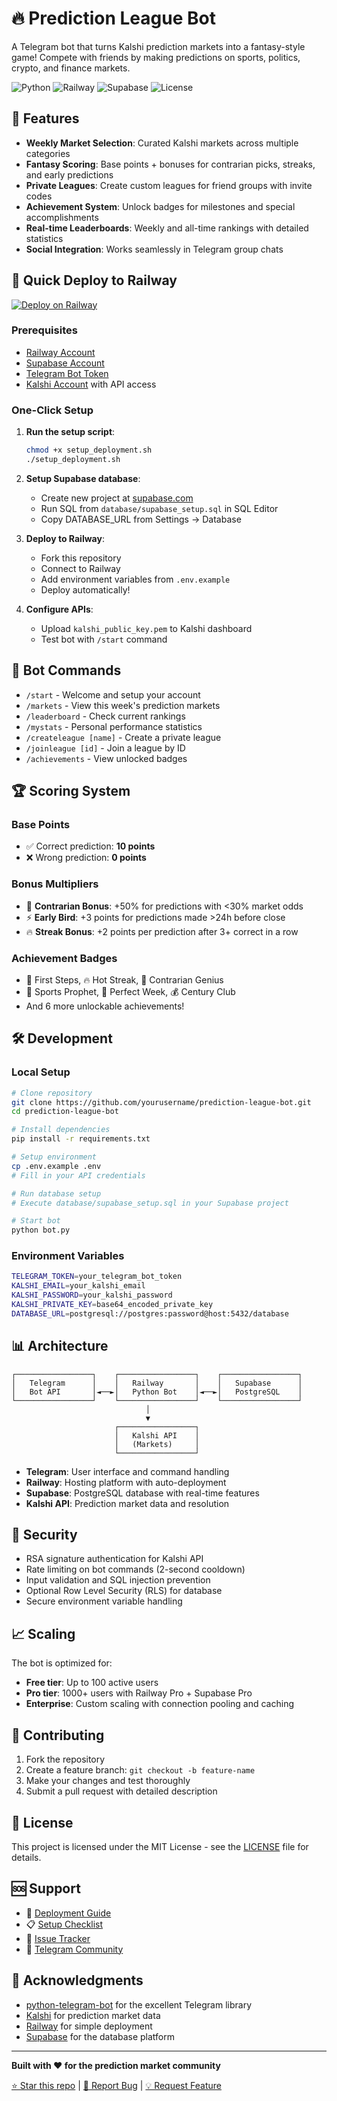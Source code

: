 # 🔥 Prediction League Bot

A Telegram bot that turns Kalshi prediction markets into a fantasy-style game! Compete with friends by making predictions on sports, politics, crypto, and finance markets.

![Python](https://img.shields.io/badge/python-3.11+-blue.svg)
![Railway](https://img.shields.io/badge/deploy-Railway-purple.svg)
![Supabase](https://img.shields.io/badge/database-Supabase-green.svg)
![License](https://img.shields.io/badge/license-MIT-green.svg)

## 🎯 Features

- **Weekly Market Selection**: Curated Kalshi markets across multiple categories
- **Fantasy Scoring**: Base points + bonuses for contrarian picks, streaks, and early predictions
- **Private Leagues**: Create custom leagues for friend groups with invite codes
- **Achievement System**: Unlock badges for milestones and special accomplishments
- **Real-time Leaderboards**: Weekly and all-time rankings with detailed statistics
- **Social Integration**: Works seamlessly in Telegram group chats

## 🚀 Quick Deploy to Railway

[![Deploy on Railway](https://railway.app/button.svg)](https://railway.app/template/your-template-id)

### Prerequisites

- [Railway Account](https://railway.app)
- [Supabase Account](https://supabase.com) 
- [Telegram Bot Token](https://core.telegram.org/bots#3-how-do-i-create-a-bot)
- [Kalshi Account](https://kalshi.com) with API access

### One-Click Setup

1. **Run the setup script**:
   ```bash
   chmod +x setup_deployment.sh
   ./setup_deployment.sh
   ```

2. **Setup Supabase database**:
   - Create new project at [supabase.com](https://supabase.com)
   - Run SQL from `database/supabase_setup.sql` in SQL Editor
   - Copy DATABASE_URL from Settings → Database

3. **Deploy to Railway**:
   - Fork this repository
   - Connect to Railway
   - Add environment variables from `.env.example`
   - Deploy automatically!

4. **Configure APIs**:
   - Upload `kalshi_public_key.pem` to Kalshi dashboard
   - Test bot with `/start` command

## 📱 Bot Commands

- `/start` - Welcome and setup your account
- `/markets` - View this week's prediction markets
- `/leaderboard` - Check current rankings
- `/mystats` - Personal performance statistics
- `/createleague [name]` - Create a private league
- `/joinleague [id]` - Join a league by ID
- `/achievements` - View unlocked badges

## 🏆 Scoring System

### Base Points
- ✅ Correct prediction: **10 points**
- ❌ Wrong prediction: **0 points**

### Bonus Multipliers
- 🧠 **Contrarian Bonus**: +50% for predictions with <30% market odds
- ⚡ **Early Bird**: +3 points for predictions made >24h before close
- 🔥 **Streak Bonus**: +2 points per prediction after 3+ correct in a row

### Achievement Badges
- 👶 First Steps, 🔥 Hot Streak, 🧠 Contrarian Genius
- 🏈 Sports Prophet, 💯 Perfect Week, 💰 Century Club
- And 6 more unlockable achievements!

## 🛠️ Development

### Local Setup

```bash
# Clone repository
git clone https://github.com/yourusername/prediction-league-bot.git
cd prediction-league-bot

# Install dependencies
pip install -r requirements.txt

# Setup environment
cp .env.example .env
# Fill in your API credentials

# Run database setup
# Execute database/supabase_setup.sql in your Supabase project

# Start bot
python bot.py
```

### Environment Variables

```bash
TELEGRAM_TOKEN=your_telegram_bot_token
KALSHI_EMAIL=your_kalshi_email
KALSHI_PASSWORD=your_kalshi_password  
KALSHI_PRIVATE_KEY=base64_encoded_private_key
DATABASE_URL=postgresql://postgres:password@host:5432/database
```

## 📊 Architecture

```
┌─────────────────┐    ┌─────────────────┐    ┌─────────────────┐
│   Telegram      │    │   Railway       │    │   Supabase      │
│   Bot API       │◄──►│   Python Bot    │◄──►│   PostgreSQL    │
└─────────────────┘    └─────────────────┘    └─────────────────┘
                              │
                              ▼
                       ┌─────────────────┐
                       │   Kalshi API    │
                       │   (Markets)     │
                       └─────────────────┘
```

- **Telegram**: User interface and command handling
- **Railway**: Hosting platform with auto-deployment
- **Supabase**: PostgreSQL database with real-time features
- **Kalshi API**: Prediction market data and resolution

## 🔐 Security

- RSA signature authentication for Kalshi API
- Rate limiting on bot commands (2-second cooldown)
- Input validation and SQL injection prevention
- Optional Row Level Security (RLS) for database
- Secure environment variable handling

## 📈 Scaling

The bot is optimized for:
- **Free tier**: Up to 100 active users
- **Pro tier**: 1000+ users with Railway Pro + Supabase Pro
- **Enterprise**: Custom scaling with connection pooling and caching

## 🤝 Contributing

1. Fork the repository
2. Create a feature branch: `git checkout -b feature-name`
3. Make your changes and test thoroughly
4. Submit a pull request with detailed description

## 📄 License

This project is licensed under the MIT License - see the [LICENSE](LICENSE) file for details.

## 🆘 Support

- 📖 [Deployment Guide](docs/DEPLOYMENT.md)
- 📋 [Setup Checklist](docs/DEPLOYMENT_CHECKLIST.md)
- 🐛 [Issue Tracker](https://github.com/yourusername/prediction-league-bot/issues)
- 💬 [Telegram Community](https://t.me/predictionleague)

## 🙏 Acknowledgments

- [python-telegram-bot](https://github.com/python-telegram-bot/python-telegram-bot) for the excellent Telegram library
- [Kalshi](https://kalshi.com) for prediction market data
- [Railway](https://railway.app) for simple deployment
- [Supabase](https://supabase.com) for the database platform

---

**Built with ❤️ for the prediction market community**

[⭐ Star this repo](https://github.com/yourusername/prediction-league-bot) | [🐛 Report Bug](https://github.com/yourusername/prediction-league-bot/issues) | [💡 Request Feature](https://github.com/yourusername/prediction-league-bot/issues)
